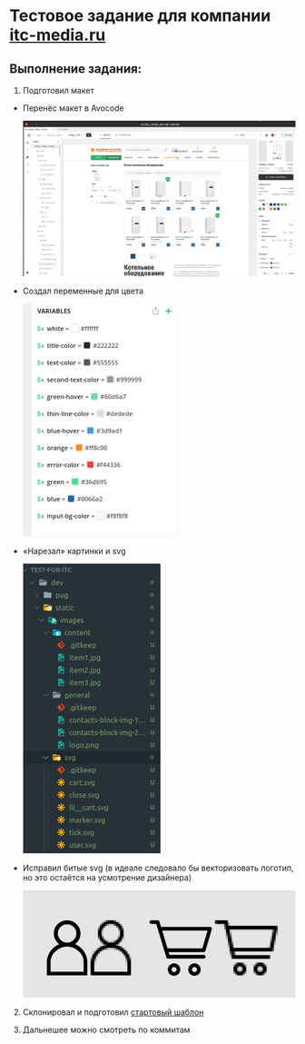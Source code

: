 # Тестовое задание для компании [itc-media.ru](https://itc-media.ru/)

## Выполнение задания:

1. Подготовил макет

  * Перенёс макет в Avocode
  
    ![avocode](/img-for-md/2019-12-24_22-59.png)


  * Создал переменные для цвета

    ![colors-var](/img-for-md/2019-12-24_23-04.png)


  * «Нарезал» картинки и svg

    ![images](/img-for-md/2019-12-24_23-08.png)


  * Исправил битые svg (в идеале следовало бы векторизовать логотип, но это остаётся на усмотрение дизайнера)

    ![fix-svg](/img-for-md/2019-12-24_23-13.png)

2. Склонировал и подготовил [стартовый шаблон](https://github.com/smargelov/newGulpStart)

3. Дальнешее можно смотреть по коммитам


